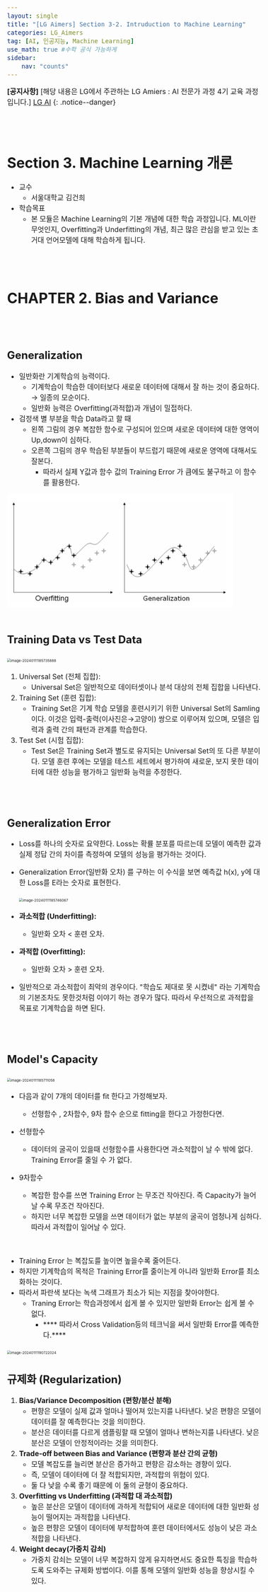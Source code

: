```yaml
---
layout: single
title: "[LG Aimers] Section 3-2. Intruduction to Machine Learning"
categories: LG_Aimers
tag: [AI, 인공지능, Machine Learning]
use_math: true #수학 공식 가능하게
sidebar:
    nav: "counts"
---
```


<style>
  body {
    font-size: 16px; /* 폰트 사이즈 조절 */
  }
</style>


**[공지사항]** [해당 내용은 LG에서 주관하는 LG Amiers : AI 전문가 과정 4기 교육 과정입니다.] 
[LG AI](https://www.lgaimers.ai/)
{: .notice--danger}

<br>
<br>

# **Section 3. Machine Learning 개론**

-  교수
   -  서울대학교 김건희
-  학습목표
   -  본 모듈은 Machine Learning의 기본 개념에 대한 학습 과정입니다. ML이란 무엇인지, Overfitting과 Underfitting의 개념, 최근 많은 관심을 받고 있는 초거대 언어모델에 대해 학습하게 됩니다.

<br>

<br>

# **CHAPTER 2. Bias and Variance**

<br>

<br>

## Generalization

-  일반화란 기계학습의 능력이다.
   -  기계학습이 학습한 데이터보다 새로운 데이터에 대해서 잘 하는 것이 중요하다. → 일종의 모순이다.
   -  일반화 능력은 Overfitting(과적합)과 개념이 밀접하다.
-  검정색 별 부분을 학습 Data라고 할 때
   -  왼쪽 그림의 경우 복잡한 함수로 구성되어 있으며 새로운 데이터에 대한 영역이 Up,down이 심하다.
   -  오른쪽 그림의 경우 학습된 부분들이 부드럽기 때문에 새로운 영역에 대해서도 잘본다.
      -  따라서 실제 Y값과 함수 값의 Training Error 가 큼에도 불구하고 이 함수를 활용한다.

<img src="/images/2023-01-11-LG Aimer Module 3-2/image-20240111185725653.png" alt="image-20240111185725653" style="zoom:50%;" />

<br>

<br>

## Training Data vs Test Data

<img src="{{site.url}}/images/2023-01-11-LG Aimer Module 3-2/image-20240111185735888.png" alt="image-20240111185735888" style="zoom:50%;" />

1. Universal Set (전체 집합):
   -  Universal Set은 일반적으로 데이터셋이나 분석 대상의 전체 집합을 나타낸다.
2. Training Set (훈련 집합):
   -  Training Set은 기계 학습 모델을 훈련시키기 위한 Universal Set의 Samling이다. 이것은 입력-출력(이사진은→고양이) 쌍으로 이루어져 있으며, 모델은 입력과 출력 간의 패턴과 관계를 학습한다.
3. Test Set (시험 집합):
   -  Test Set은 Training Set과 별도로 유지되는 Universal Set의 또 다른 부분이다. 모델 훈련 후에는 모델을 테스트 세트에서 평가하여 새로운, 보지 못한 데이터에 대한 성능을 평가하고 일반화 능력을 추정한다.

<br>

<br>

## Generalization Error

-  Loss를 하나의 숫자로 요약한다. Loss는 확률 분포를 따르는데  모델이 예측한 값과 실제 정답 간의 차이를 측정하여 모델의 성능을 평가하는 것이다. 

-  Generalization Error(일반화 오차) 를 구하는 이 수식을 보면 예측값 h(x), y에 대한 Loss를 E라는 숫자로 표현한다. 

   <img src="{{site.url}}/images/2023-01-11-LG Aimer Module 3-2/image-20240111185746067.png" alt="image-20240111185746067" style="zoom:50%;" />

-  **과소적합 (Underfitting):** 
   -  일반화 오차 < 훈련 오차. 
-  **과적합 (Overfitting):**
   -   일반화 오차 > 훈련 오차. 

-  일반적으로 과소적합이 최악의 경우이다. "학습도 제대로 못 시켰네" 라는 기계학습의 기본조차도 못한것처럼 이야기 하는 경우가 많다. 따라서 우선적으로 과적합을 목표로 기계학습을 하면 된다.

<br>

<br>

## Model's Capacity

<img src="{{site.url}}/images/2023-01-11-LG Aimer Module 3-2/image-20240111185711058.png" alt="image-20240111185711058" style="zoom:50%;" />

-  다음과 같이 7개의 데이터를 fit 한다고 가정해보자.
   -  선형함수 , 2차함수, 9차 함수 순으로 fitting을 한다고 가정한다면.

-  선형함수
   -  데이터의 굴곡이 있을때 선형함수를 사용한다면 과소적합이 날 수 밖에 없다. Training Error를 줄일 수 가 없다.
-  9차함수
   -  복잡한 함수를 쓰면 Training Error 는 무조건 작아진다. 즉 Capacity가 늘어날 수록 무조건 작아진다. 
   -  하지만 너무 복잡한 모델을 쓰면 데이터가 없는 부분의 굴곡이 엄청나게 심하다. 따라서 과적합이 일어날 수 있다.

<br>

-  Training Error 는 복잡도를 높이면 높을수록 줄어든다.
-  하지만 기계학습의 목적은 Training Error를 줄이는게 아니라 일반화 Error를 최소화하는 것이다.
-  따라서 파란색 보다는 녹색 그래프가 최소가 되는 지점을 찾아야한다.
   -  Traning Error는 학습과정에서 쉽게 볼 수 있지만 일반화 Error는 쉽게 볼 수 없다.
      -  **** 따라서 Cross Validation등의 테크닉을 써서 일반화 Error를 예측한다.**** 

<img src="{{site.url}}/images/2023-01-11-LG Aimer Module 3-2/image-20240111190722024.png" alt="image-20240111190722024" style="zoom:50%;" />


## 규제화 (Regularization)

1. **Bias/Variance Decomposition (편향/분산 분해)**
   -  편향은 모델이 실제 값과 얼마나 떨어져 있는지를 나타낸다. 낮은 편향은 모델이 데이터를 잘 예측한다는 것을 의미한다.
   -  분산은 데이터를 다르게 샘플링할 때 모델이 얼마나 변하는지를 나타낸다. 낮은 분산은 모델이 안정적이라는 것을 의미한다.
2. **Trade-off between Bias and Variance (편향과 분산 간의 균형)**
   -  모델 복잡도를 늘리면 분산은 증가하고 편향은 감소하는 경향이 있다. 
   -  즉, 모델이 데이터에 더 잘 적합되지만, 과적합의 위험이 있다.
   -  둘 다 낮을 수록 좋기 때문에 이 둘의 균형이 중요하다.
3. **Overfitting vs Underfitting (과적합 대 과소적합)**
   -  높은 분산은 모델이 데이터에 과하게 적합되어 새로운 데이터에 대한 일반화 성능이 떨어지는 과적합을 나타낸다.
   -  높은 편향은 모델이 데이터에 부적합하여 훈련 데이터에서도 성능이 낮은 과소적합을 나타낸다.
4. **Weight decay(가중치 감쇠)**
   -  가중치 감쇠는 모델이 너무 복잡하지 않게 유지하면서도 중요한 특징을 학습하도록 도와주는 규제화 방법이다. 이를 통해 모델의 일반화 성능을 향상시킬 수 있다.

